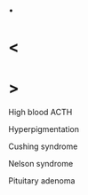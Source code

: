 # .

# <

# >

High blood ACTH

Hyperpigmentation

Cushing syndrome

Nelson syndrome

Pituitary adenoma
